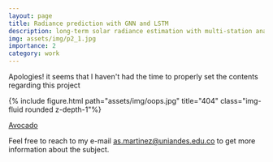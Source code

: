 ```yaml
---
layout: page
title: Radiance prediction with GNN and LSTM
description: long-term solar radiance estimation with multi-station analysis
img: assets/img/p2_1.jpg
importance: 2
category: work
---
```

Apologies! it seems that I haven't had the time to properly set the contents
regarding this project

<div class="row">
    <div class="col-sm mt-3 mt-md-0">
        {% include figure.html path="assets/img/oops.jpg" title="404" class="img-fluid rounded z-depth-1"%}
    </div>
</div>

<a href="intent://arvr.google.com/scene-viewer/1.0?file=https://raw.githubusercontent.com/KhronosGroup/glTF-Sample-Models/master/2.0/Avocado/glTF/Avocado.gltf#Intent;scheme=https;package=com.google.android.googlequicksearchbox;action=android.intent.action.VIEW;S.browser_fallback_url=https://developers.google.com/ar;end;">Avocado</a>

Feel free to reach to my e-mail <a href='mailto:as.martinez@uniandes.edu.co'>as.martinez@uniandes.edu.co</a> to get more
information about the subject.
